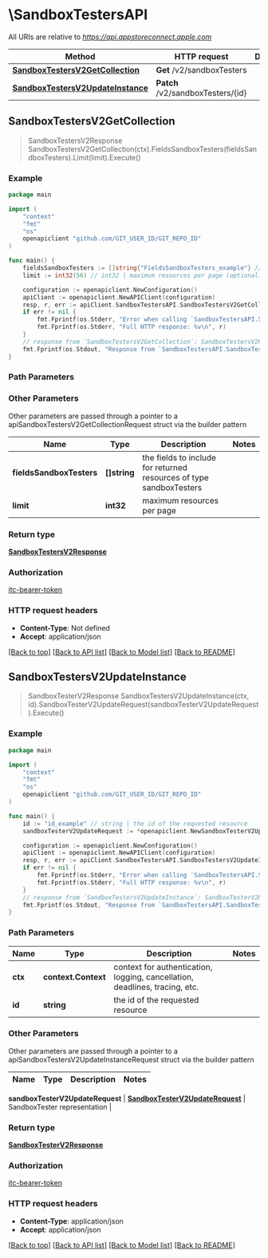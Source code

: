 # \SandboxTestersAPI

All URIs are relative to *https://api.appstoreconnect.apple.com*

Method | HTTP request | Description
------------- | ------------- | -------------
[**SandboxTestersV2GetCollection**](SandboxTestersAPI.md#SandboxTestersV2GetCollection) | **Get** /v2/sandboxTesters | 
[**SandboxTestersV2UpdateInstance**](SandboxTestersAPI.md#SandboxTestersV2UpdateInstance) | **Patch** /v2/sandboxTesters/{id} | 



## SandboxTestersV2GetCollection

> SandboxTestersV2Response SandboxTestersV2GetCollection(ctx).FieldsSandboxTesters(fieldsSandboxTesters).Limit(limit).Execute()



### Example

```go
package main

import (
    "context"
    "fmt"
    "os"
    openapiclient "github.com/GIT_USER_ID/GIT_REPO_ID"
)

func main() {
    fieldsSandboxTesters := []string{"FieldsSandboxTesters_example"} // []string | the fields to include for returned resources of type sandboxTesters (optional)
    limit := int32(56) // int32 | maximum resources per page (optional)

    configuration := openapiclient.NewConfiguration()
    apiClient := openapiclient.NewAPIClient(configuration)
    resp, r, err := apiClient.SandboxTestersAPI.SandboxTestersV2GetCollection(context.Background()).FieldsSandboxTesters(fieldsSandboxTesters).Limit(limit).Execute()
    if err != nil {
        fmt.Fprintf(os.Stderr, "Error when calling `SandboxTestersAPI.SandboxTestersV2GetCollection``: %v\n", err)
        fmt.Fprintf(os.Stderr, "Full HTTP response: %v\n", r)
    }
    // response from `SandboxTestersV2GetCollection`: SandboxTestersV2Response
    fmt.Fprintf(os.Stdout, "Response from `SandboxTestersAPI.SandboxTestersV2GetCollection`: %v\n", resp)
}
```

### Path Parameters



### Other Parameters

Other parameters are passed through a pointer to a apiSandboxTestersV2GetCollectionRequest struct via the builder pattern


Name | Type | Description  | Notes
------------- | ------------- | ------------- | -------------
 **fieldsSandboxTesters** | **[]string** | the fields to include for returned resources of type sandboxTesters | 
 **limit** | **int32** | maximum resources per page | 

### Return type

[**SandboxTestersV2Response**](SandboxTestersV2Response.md)

### Authorization

[itc-bearer-token](../README.md#itc-bearer-token)

### HTTP request headers

- **Content-Type**: Not defined
- **Accept**: application/json

[[Back to top]](#) [[Back to API list]](../README.md#documentation-for-api-endpoints)
[[Back to Model list]](../README.md#documentation-for-models)
[[Back to README]](../README.md)


## SandboxTestersV2UpdateInstance

> SandboxTesterV2Response SandboxTestersV2UpdateInstance(ctx, id).SandboxTesterV2UpdateRequest(sandboxTesterV2UpdateRequest).Execute()



### Example

```go
package main

import (
    "context"
    "fmt"
    "os"
    openapiclient "github.com/GIT_USER_ID/GIT_REPO_ID"
)

func main() {
    id := "id_example" // string | the id of the requested resource
    sandboxTesterV2UpdateRequest := *openapiclient.NewSandboxTesterV2UpdateRequest(*openapiclient.NewSandboxTesterV2UpdateRequestData("Type_example", "Id_example")) // SandboxTesterV2UpdateRequest | SandboxTester representation

    configuration := openapiclient.NewConfiguration()
    apiClient := openapiclient.NewAPIClient(configuration)
    resp, r, err := apiClient.SandboxTestersAPI.SandboxTestersV2UpdateInstance(context.Background(), id).SandboxTesterV2UpdateRequest(sandboxTesterV2UpdateRequest).Execute()
    if err != nil {
        fmt.Fprintf(os.Stderr, "Error when calling `SandboxTestersAPI.SandboxTestersV2UpdateInstance``: %v\n", err)
        fmt.Fprintf(os.Stderr, "Full HTTP response: %v\n", r)
    }
    // response from `SandboxTestersV2UpdateInstance`: SandboxTesterV2Response
    fmt.Fprintf(os.Stdout, "Response from `SandboxTestersAPI.SandboxTestersV2UpdateInstance`: %v\n", resp)
}
```

### Path Parameters


Name | Type | Description  | Notes
------------- | ------------- | ------------- | -------------
**ctx** | **context.Context** | context for authentication, logging, cancellation, deadlines, tracing, etc.
**id** | **string** | the id of the requested resource | 

### Other Parameters

Other parameters are passed through a pointer to a apiSandboxTestersV2UpdateInstanceRequest struct via the builder pattern


Name | Type | Description  | Notes
------------- | ------------- | ------------- | -------------

 **sandboxTesterV2UpdateRequest** | [**SandboxTesterV2UpdateRequest**](SandboxTesterV2UpdateRequest.md) | SandboxTester representation | 

### Return type

[**SandboxTesterV2Response**](SandboxTesterV2Response.md)

### Authorization

[itc-bearer-token](../README.md#itc-bearer-token)

### HTTP request headers

- **Content-Type**: application/json
- **Accept**: application/json

[[Back to top]](#) [[Back to API list]](../README.md#documentation-for-api-endpoints)
[[Back to Model list]](../README.md#documentation-for-models)
[[Back to README]](../README.md)

